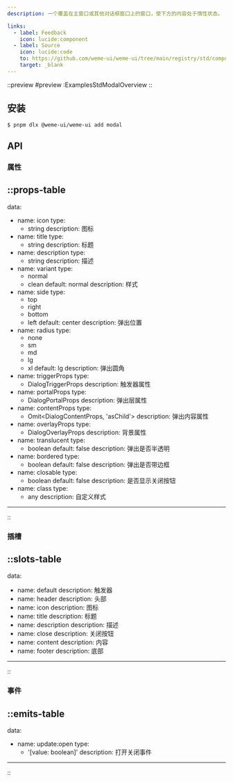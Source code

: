 ```yaml
---
description: 一个覆盖在主窗口或其他对话框窗口上的窗口，使下方的内容处于惰性状态。

links:
  - label: Feedback
    icon: lucide:component
  - label: Source
    icon: lucide:code
    to: https://github.com/weme-ui/weme-ui/tree/main/registry/std/components/modal
    target: _blank
---
```


::preview
#preview
:ExamplesStdModalOverview
::

## 安装

```shell [Terminal]
$ pnpm dlx @weme-ui/weme-ui add modal
```

## API

### 属性

::props-table
---
data:
  - name: icon
    type:
      - string
    description: 图标
  - name: title
    type:
      - string
    description: 标题
  - name: description
    type:
      - string
    description: 描述
  - name: variant
    type:
      - normal
      - clean
    default: normal
    description: 样式
  - name: side
    type:
      - top
      - right
      - bottom
      - left
    default: center
    description: 弹出位置
  - name: radius
    type:
      - none
      - sm
      - md
      - lg
      - xl
    default: lg
    description: 弹出圆角
  - name: triggerProps
    type:
      - DialogTriggerProps
    description: 触发器属性
  - name: portalProps
    type:
      - DialogPortalProps
    description: 弹出层属性
  - name: contentProps
    type:
      - Omit<DialogContentProps, 'asChild'>
    description: 弹出内容属性
  - name: overlayProps
    type:
      - DialogOverlayProps
    description: 背景属性
  - name: translucent
    type:
      - boolean
    default: false
    description: 弹出是否半透明
  - name: bordered
    type:
      - boolean
    default: false
    description: 弹出是否带边框
  - name: closable
    type:
      - boolean
    default: false
    description: 是否显示关闭按钮
  - name: class
    type:
      - any
    description: 自定义样式
---
::

### 插槽

::slots-table
---
data:
  - name: default
    description: 触发器
  - name: header
    description: 头部
  - name: icon
    description: 图标
  - name: title
    description: 标题
  - name: description
    description: 描述
  - name: close
    description: 关闭按钮
  - name: content
    description: 内容
  - name: footer
    description: 底部
---
::

### 事件

::emits-table
---
data:
  - name: update:open
    type:
      - '[value: boolean]'
    description: 打开关闭事件
---
::
